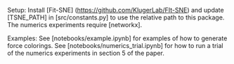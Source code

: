 Setup: 
Install [Fit-SNE] (https://github.com/KlugerLab/FIt-SNE) and update [TSNE_PATH] in [src/constants.py] to use the relative path to this package. The numerics experiments require [networkx]. 

Examples:
See [notebooks/example.ipynb] for examples of how to generate force colorings. See [notebooks/numerics_trial.ipynb] for how to run a trial of the numerics experiments in section 5 of the paper. 
